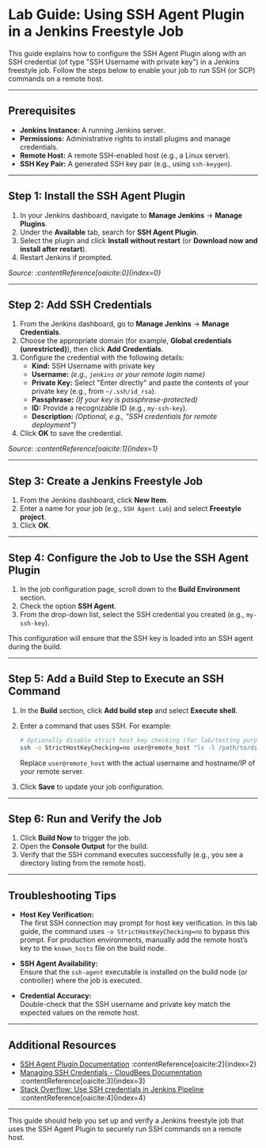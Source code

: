 # Lab Guide: Using SSH Agent Plugin in a Jenkins Freestyle Job

This guide explains how to configure the SSH Agent Plugin along with an SSH credential (of type "SSH Username with private key") in a Jenkins freestyle job. Follow the steps below to enable your job to run SSH (or SCP) commands on a remote host.

---

## Prerequisites

- **Jenkins Instance:** A running Jenkins server.
- **Permissions:** Administrative rights to install plugins and manage credentials.
- **Remote Host:** A remote SSH-enabled host (e.g., a Linux server).
- **SSH Key Pair:** A generated SSH key pair (e.g., using `ssh-keygen`).

---

## Step 1: Install the SSH Agent Plugin

1. In your Jenkins dashboard, navigate to **Manage Jenkins** → **Manage Plugins**.
2. Under the **Available** tab, search for **SSH Agent Plugin**.
3. Select the plugin and click **Install without restart** (or **Download now and install after restart**).
4. Restart Jenkins if prompted.

_Source: :contentReference[oaicite:0]{index=0}_

---

## Step 2: Add SSH Credentials

1. From the Jenkins dashboard, go to **Manage Jenkins** → **Manage Credentials**.
2. Choose the appropriate domain (for example, **Global credentials (unrestricted)**), then click **Add Credentials**.
3. Configure the credential with the following details:
   - **Kind:** SSH Username with private key
   - **Username:** *(e.g., `jenkins` or your remote login name)*
   - **Private Key:** Select "Enter directly" and paste the contents of your private key (e.g., from `~/.ssh/id_rsa`).
   - **Passphrase:** *(If your key is passphrase-protected)*
   - **ID:** Provide a recognizable ID (e.g., `my-ssh-key`).
   - **Description:** *(Optional, e.g., "SSH credentials for remote deployment")*
4. Click **OK** to save the credential.

_Source: :contentReference[oaicite:1]{index=1}_

---

## Step 3: Create a Jenkins Freestyle Job

1. From the Jenkins dashboard, click **New Item**.
2. Enter a name for your job (e.g., `SSH Agent Lab`) and select **Freestyle project**.
3. Click **OK**.

---

## Step 4: Configure the Job to Use the SSH Agent Plugin

1. In the job configuration page, scroll down to the **Build Environment** section.
2. Check the option **SSH Agent**.
3. From the drop-down list, select the SSH credential you created (e.g., `my-ssh-key`).

This configuration will ensure that the SSH key is loaded into an SSH agent during the build.

---

## Step 5: Add a Build Step to Execute an SSH Command

1. In the **Build** section, click **Add build step** and select **Execute shell**.
2. Enter a command that uses SSH. For example:

    ```bash
    # Optionally disable strict host key checking (for lab/testing purposes)
    ssh -o StrictHostKeyChecking=no user@remote_host "ls -l /path/to/directory"
    ```

    Replace `user@remote_host` with the actual username and hostname/IP of your remote server.
3. Click **Save** to update your job configuration.

---

## Step 6: Run and Verify the Job

1. Click **Build Now** to trigger the job.
2. Open the **Console Output** for the build.
3. Verify that the SSH command executes successfully (e.g., you see a directory listing from the remote host).

---

## Troubleshooting Tips

- **Host Key Verification:**  
  The first SSH connection may prompt for host key verification. In this lab guide, the command uses `-o StrictHostKeyChecking=no` to bypass this prompt. For production environments, manually add the remote host’s key to the `known_hosts` file on the build node.
  
- **SSH Agent Availability:**  
  Ensure that the `ssh-agent` executable is installed on the build node (or controller) where the job is executed.
  
- **Credential Accuracy:**  
  Double-check that the SSH username and private key match the expected values on the remote host.

---

## Additional Resources

- [SSH Agent Plugin Documentation](https://plugins.jenkins.io/ssh-agent/) :contentReference[oaicite:2]{index=2}
- [Managing SSH Credentials - CloudBees Documentation](https://docs.cloudbees.com/docs/cloudbees-ci/latest/cloud-admin-guide/ssh) :contentReference[oaicite:3]{index=3}
- [Stack Overflow: Use SSH credentials in Jenkins Pipeline](https://stackoverflow.com/questions/44377238/use-ssh-credentials-in-jenkins-pipeline-with-ssh-scp-or-sftp) :contentReference[oaicite:4]{index=4}

---

This guide should help you set up and verify a Jenkins freestyle job that uses the SSH Agent Plugin to securely run SSH commands on a remote host.
